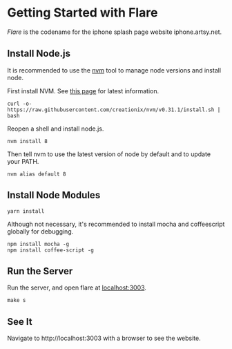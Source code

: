 # Getting Started with Flare

_Flare_ is the codename for the iphone splash page website iphone.artsy.net.

## Install Node.js

It is recommended to use the [nvm](https://github.com/creationix/nvm) tool to manage node versions and install node.

First install NVM. See [this page](https://github.com/creationix/nvm) for latest information.

```
curl -o- https://raw.githubusercontent.com/creationix/nvm/v0.31.1/install.sh | bash
```

Reopen a shell and install node.js.

```
nvm install 8
```

Then tell nvm to use the latest version of node by default and to update your PATH.

```
nvm alias default 8
```

## Install Node Modules

```
yarn install
```

Although not necessary, it's recommended to install mocha and coffeescript globally for debugging.

```
npm install mocha -g
npm install coffee-script -g
```

## Run the Server

Run the server, and open flare at [localhost:3003](http://localhost:3003).

```
make s
```

## See It

Navigate to http://localhost:3003 with a browser to see the website.
